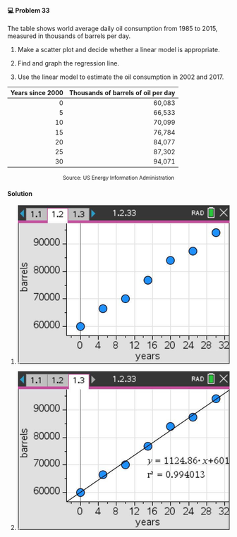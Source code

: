 <div class="alert alert-warning" role="alert">
<h4 class="alert-heading">💻 Problem 33</h4>

The table shows world average daily oil consumption from 1985 to 2015, measured in thousands of barrels per day.

1. Make a scatter plot and decide whether a linear model is appropriate.

2. Find and graph the regression line.

3. Use the linear model to estimate the oil consumption in 2002 and 2017.

</div>

|  Years since 2000 | Thousands of barrels of oil per day |
| ----------------: | ----------------------------------: |
| 0                 | 60,083                              |
| 5                 | 66,533                              | 
| 10                | 70,099                              |
| 15                | 76,784                              |
| 20                | 84,077                              |
| 25                | 87,302                              |
| 30                | 94,071                              |

<p style="text-align:center"><small>Source: US Energy Information Administration</small></p>


<div class="alert alert-success" role="alert">
<h4 class="alert-heading">Solution</h4>

1. ![](_media/screenshots/26-08-2025%20Image024.jpg ':class=img-center')

2. ![](_media/screenshots/26-08-2025%20Image025.jpg ':class=img-center')

</div>

